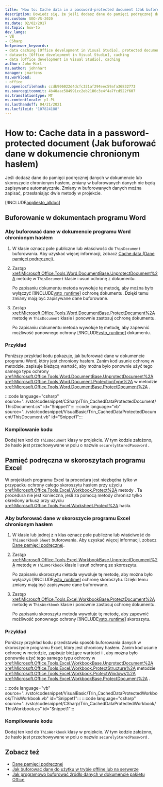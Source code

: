 ```yaml
---
title: 'How to: Cache data in a password-protected document (Jak buforować dane w dokumencie chronionym hasłem)'
description: Dowiedz się, że jeśli dodasz dane do pamięci podręcznej danych w dokumencie lub skoroszycie chronionym hasłem, możesz zapisać zmiany w danych w pamięci podręcznej, przesłaniając dwie metody w projekcie.
ms.custom: SEO-VS-2020
ms.date: 02/02/2017
ms.topic: how-to
dev_langs:
- VB
- CSharp
helpviewer_keywords:
- data caching [Office development in Visual Studio], protected documents
- datasets [Office development in Visual Studio], caching
- data [Office development in Visual Studio], caching
author: John-Hart
ms.author: johnhart
manager: jmartens
ms.workload:
- office
ms.openlocfilehash: ccdb906022d4dcfc321af294eec59afa36832773
ms.sourcegitcommit: 4b40aac584991cc2eb2186c3e4f4a7fcd522f607
ms.translationtype: MT
ms.contentlocale: pl-PL
ms.lasthandoff: 04/21/2021
ms.locfileid: "107824188"
---
```

# <a name="how-to-cache-data-in-a-password-protected-document"></a>How to: Cache data in a password-protected document (Jak buforować dane w dokumencie chronionym hasłem)
  Jeśli dodasz dane do pamięci podręcznej danych w dokumencie lub skoroszycie chronionym hasłem, zmiany w buforowanych danych nie będą zapisywane automatycznie. Zmiany w buforowanych danych można zapisać, przesłaniając dwie metody w projekcie.

 [!INCLUDE[appliesto_alldoc](../vsto/includes/appliesto-alldoc-md.md)]

## <a name="caching-in-word-documents"></a>Buforowanie w dokumentach programu Word

### <a name="to-cache-data-in-a-word-document-that-is-protected-with-a-password"></a>Aby buforować dane w dokumencie programu Word chronionym hasłem

1. W klasie oznacz pole publiczne lub właściwość do `ThisDocument` buforowania. Aby uzyskać więcej informacji, zobacz [Cache data (Dane pamięci podręcznej).](../vsto/caching-data.md)

2. Zastąp <xref:Microsoft.Office.Tools.Word.DocumentBase.UnprotectDocument%2A> metodę w `ThisDocument` klasie i usuń ochronę z dokumentu.

     Po zapisaniu dokumentu metoda wywołuje tę metodę, aby można było wyłączyć [!INCLUDE[vsto_runtime](../vsto/includes/vsto-runtime-md.md)] ochronę dokumentu. Dzięki temu zmiany mają być zapisywane dane buforowane.

3. Zastąp <xref:Microsoft.Office.Tools.Word.DocumentBase.ProtectDocument%2A> metodę w `ThisDocument` klasie i ponownie zastosuj ochronę dokumentu.

     Po zapisaniu dokumentu metoda wywołuje tę metodę, aby zapewnić możliwość ponownego ochrony [!INCLUDE[vsto_runtime](../vsto/includes/vsto-runtime-md.md)] dokumentu.

### <a name="example"></a>Przykład
 Poniższy przykład kodu pokazuje, jak buforować dane w dokumencie programu Word, który jest chroniony hasłem. Zanim kod usunie ochronę w metodzie, zapisuje bieżącą wartość, aby można było ponownie użyć tego samego typu ochrony <xref:Microsoft.Office.Tools.Word.DocumentBase.UnprotectDocument%2A> <xref:Microsoft.Office.Tools.Word.Document.ProtectionType%2A> w metodzie <xref:Microsoft.Office.Tools.Word.DocumentBase.ProtectDocument%2A> .

 :::code language="csharp" source="../vsto/codesnippet/CSharp/Trin_CachedDataProtectedDocument/ThisDocument.cs" id="Snippet1":::
 :::code language="vb" source="../vsto/codesnippet/VisualBasic/Trin_CachedDataProtectedDocument/ThisDocument.vb" id="Snippet1":::

### <a name="compile-the-code"></a>Kompilowanie kodu
 Dodaj ten kod do `ThisDocument` klasy w projekcie. W tym kodzie założono, że hasło jest przechowywane w polu o nazwie `securelyStoredPassword` .

## <a name="cache-in-excel-workbooks"></a>Pamięć podręczna w skoroszytach programu Excel
 W projektach programu Excel ta procedura jest niezbędna tylko w przypadku ochrony całego skoroszytu hasłem przy użyciu <xref:Microsoft.Office.Tools.Excel.Workbook.Protect%2A> metody . Ta procedura nie jest konieczna, jeśli za pomocą metody chronisz tylko określony arkusz przy użyciu <xref:Microsoft.Office.Tools.Excel.Worksheet.Protect%2A> hasła.

### <a name="to-cache-data-in-an-excel-workbook-that-is-protected-with-a-password"></a>Aby buforować dane w skoroszycie programu Excel chronionym hasłem

1. W klasie lub jednej z n klas oznacz pole publiczne lub właściwość do `ThisWorkbook` `Sheet`  buforowania. Aby uzyskać więcej informacji, zobacz [Dane pamięci podręcznej](../vsto/caching-data.md).

2. Zastąp <xref:Microsoft.Office.Tools.Excel.WorkbookBase.UnprotectDocument%2A> metodę w `ThisWorkbook` klasie i usuń ochronę ze skoroszytu.

     Po zapisaniu skoroszytu metoda wywołuje tę metodę, aby można było wyłączyć [!INCLUDE[vsto_runtime](../vsto/includes/vsto-runtime-md.md)] ochronę skoroszytu. Dzięki temu zmiany mają być zapisywane dane buforowane.

3. Zastąp <xref:Microsoft.Office.Tools.Excel.WorkbookBase.ProtectDocument%2A> metodę w `ThisWorkbook` klasie i ponownie zastosuj ochronę dokumentu.

     Po zapisaniu skoroszytu metoda wywołuje tę metodę, aby zapewnić możliwość ponownego ochrony [!INCLUDE[vsto_runtime](../vsto/includes/vsto-runtime-md.md)] skoroszytu.

### <a name="example"></a>Przykład
 Poniższy przykład kodu przedstawia sposób buforowania danych w skoroszycie programu Excel, który jest chroniony hasłem. Zanim kod usunie ochronę w metodzie, zapisuje bieżące wartości i , aby można było ponownie użyć tego samego typu ochrony w <xref:Microsoft.Office.Tools.Excel.WorkbookBase.UnprotectDocument%2A> <xref:Microsoft.Office.Tools.Excel.Workbook.ProtectStructure%2A> metodzie <xref:Microsoft.Office.Tools.Excel.Workbook.ProtectWindows%2A> <xref:Microsoft.Office.Tools.Excel.WorkbookBase.ProtectDocument%2A> .

 :::code language="vb" source="../vsto/codesnippet/VisualBasic/Trin_CachedDataProtectedWorkbook/ThisWorkbook.vb" id="Snippet1":::
 :::code language="csharp" source="../vsto/codesnippet/CSharp/Trin_CachedDataProtectedWorkbook/ThisWorkbook.cs" id="Snippet1":::

### <a name="compile-the-code"></a>Kompilowanie kodu
 Dodaj ten kod do `ThisWorkbook` klasy w projekcie. W tym kodzie założono, że hasło jest przechowywane w polu o nazwie `securelyStoredPassword` .

## <a name="see-also"></a>Zobacz też
- [Dane pamięci podręcznej](../vsto/caching-data.md)
- [Jak buforować dane do użytku w trybie offline lub na serwerze](../vsto/how-to-cache-data-for-use-offline-or-on-a-server.md)
- [Jak programowo buforować źródło danych w dokumencie pakietu Office](../vsto/how-to-programmatically-cache-a-data-source-in-an-office-document.md)
